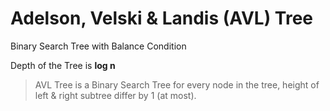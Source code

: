 # Adelson, Velski & Landis (AVL) Tree

Binary Search Tree with Balance Condition

Depth of the Tree is **log n**

> AVL Tree is a Binary Search Tree for every node in the tree, height of left & right subtree differ by 1 (at most).